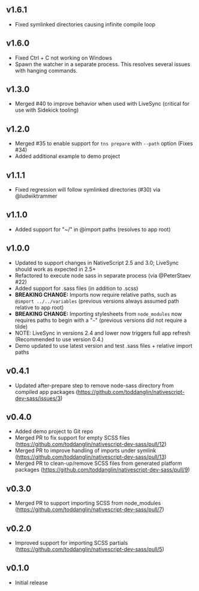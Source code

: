 ## v1.6.1
- Fixed symlinked directories causing infinite compile loop

## v1.6.0
- Fixed Ctrl + C not working on Windows
- Spawn the watcher in a separate process. This resolves several issues with hanging commands.

## v1.3.0
- Merged #40 to improve behavior when used with LiveSync (critical for use with Sidekick tooling)

## v1.2.0
- Merged #35 to enable support for `tns prepare` with `--path` option (Fixes #34)
- Added additional example to demo project

## v1.1.1
- Fixed regression will follow symlinked directories (#30) via @ludwiktrammer

## v1.1.0
- Added support for "~/" in @import paths (resolves to app root)

## v1.0.0

- Updated to support changes in NativeScript 2.5 and 3.0; LiveSync should work as expected in 2.5+
- Refactored to execute node sass in separate process (via @PeterStaev #22)
- Added support for .sass files (in addition to .scss)
- **BREAKING CHANGE:** Imports now require relative paths, such as `@import ../../variables` (previous versions always assumed path relative to app root)
- **BREAKING CHANGE:** Importing stylesheets from `node_modules` now requires paths to begin with a "`~`" (previous versions did not require a tilde)
- NOTE: LiveSync in versions 2.4 and lower now triggers full app refresh (Recommended to use version 0.4.)
- Demo updated to use latest version and test .sass files + relative import paths

## v0.4.1

- Updated after-prepare step to remove node-sass directory from compiled app packages (https://github.com/toddanglin/nativescript-dev-sass/issues/3)

## v0.4.0

- Added demo project to Git repo
- Merged PR to fix support for empty SCSS files (https://github.com/toddanglin/nativescript-dev-sass/pull/12)
- Merged PR to improve handling of imports under symlink (https://github.com/toddanglin/nativescript-dev-sass/pull/13)
- Merged PR to clean-up/remove SCSS files from generated platform packages (https://github.com/toddanglin/nativescript-dev-sass/pull/9)

## v0.3.0

- Merged PR to support importing SCSS from node_modules (https://github.com/toddanglin/nativescript-dev-sass/pull/7)

## v0.2.0

- Improved support for importing SCSS partials (https://github.com/toddanglin/nativescript-dev-sass/pull/5)

## v0.1.0

- Initial release
